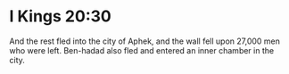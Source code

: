 # I Kings 20:30

And the rest fled into the city of Aphek, and the wall fell upon 27,000 men who were left. Ben-hadad also fled and entered an inner chamber in the city.

